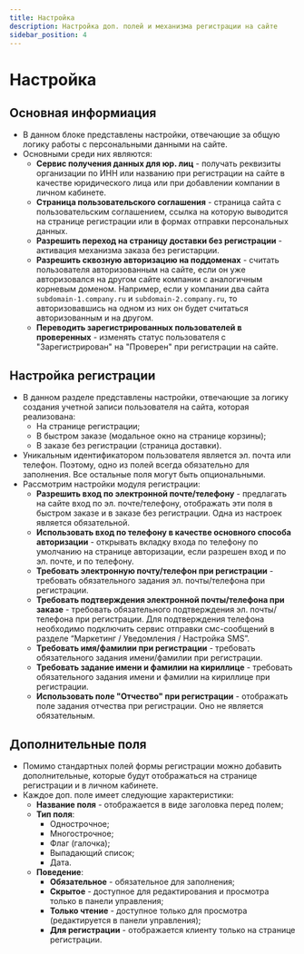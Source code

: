 ```yaml
---
title: Настройка
description: Настройка доп. полей и механизма регистрации на сайте
sidebar_position: 4
---
```


# Настройка
## Основная информиация
* В данном блоке представлены настройки, отвечающие за общую логику работы с персональными данными на сайте.
* Основными среди них являются:
    + __Сервис получения данных для юр. лиц__ - получать реквизиты организации по ИНН или названию при регистрации на сайте в качестве юридического лица или при добавлении компании в личном кабинете.
    + __Страница пользовательского соглашения__ - страница сайта с пользовательским соглашением, ссылка на которую выводится на странице регистрации или в формах отправки персональных данных.
    + __Разрешить переход на страницу доставки без регистрации__ - активация механизма заказа без регистарции.
    + __Разрешить сквозную авторизацию на поддоменах__ - считать пользователя авторизованным на сайте, если он уже авторизовался на другом сайте компании с аналогичным корневым доменом. Например, если у компании два сайта `subdomain-1.company.ru` и `subdomain-2.company.ru`, то авторизовавшись на одном из них он будет считаться авторизованным и на другом.
    + __Переводить зарегистрированных пользователей в проверенных__ - изменять статус пользователя с "Зарегистрирован" на "Проверен" при регистрации на сайте.

## Настройка регистрации
* В данном разделе представлены настройки, отвечающие за логику создания учетной записи пользователя на сайта, которая реализована:
    + На странице регистрации;
    + В быстром заказе (модальное окно на странице корзины);
    + В заказе без регистрации (страница доставки).
* Уникальным идентификатором пользователя является эл. почта или телефон. Поэтому, одно из полей всегда обязательно для заполнения. Все остальные поля могут быть опциональными. 
* Рассмотрим настройки модуля регистрации:
    + __Разрешить вход по электронной почте/телефону__ - предлагать на сайте вход по эл. почте/телефону, отображать эти поля в быстром заказе и в заказе без регистрации. Одна из настроек является обязательной.
    + __Использовать вход по телефону в качестве основного способа авторизации__ - открывать вкладку входа по телефону по умолчанию на странице авторизации, если разрешен вход и по эл. почте, и по телефону.
    + __Требовать электронную почту/телефон при регистрации__ - требовать обязательного задания эл. почты/телефона при регистрации.
    + __Требовать подтверждения электронной почты/телефона при заказе__ - требовать обязательного подтверждения эл. почты/телефона при регистрации. Для подтверждения телефона необходимо подключить сервис отправки смс-сообщений в разделе “Маркетинг / Уведомления / Настройка SMS”.
    + __Требовать имя/фамилии при регистрации__ - требовать обязательного задания имени/фамилии при регистрации.
    + __Требовать задание имени и фамилии на кириллице__ - требовать обязательного задания имени и фамилии на кириллице при регистрации.
    + __Использовать поле "Отчество" при регистрации__ - отображать поле задания отчества при регистрации. Оно не является обязательным. 

## Дополнительные поля
* Помимо стандартных полей формы регистрации можно добавить дополнительные, которые будут отображаться на странице регистрации и в личном кабинете.
* Каждое доп. поле имеет следующие характеристики:
    + __Название поля__ - отображается в виде заголовка перед полем;
    + __Тип поля__:
        + Однострочное;
        + Многострочное;
        + Флаг (галочка);
        + Выпадающий список;
        + Дата.
    + __Поведение__:
        + __Обязательное__ - обязательное для заполнения;
        + __Скрытое__ - доступное для редактирования и просмотра только в панели управления;
        + __Только чтение__ - доступное только для просмотра (редактируется в панели управления);
        + __Для регистрации__ - отображается клиенту только на странице регистрации.